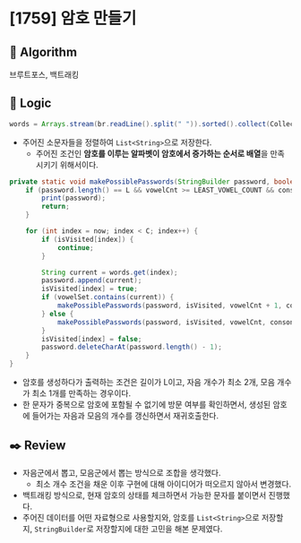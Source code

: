 # [1759] 암호 만들기

## :pushpin: **Algorithm**

브루트포스, 백트래킹

## :round_pushpin: **Logic**

```java
words = Arrays.stream(br.readLine().split(" ")).sorted().collect(Collectors.toList());
```

- 주어진 소문자들을 정렬하여 `List<String>`으로 저장한다.
  - 주어진 조건인 **암호를 이루는 알파벳이 암호에서 증가하는 순서로 배열**을 만족시키기 위해서이다.

```java
private static void makePossiblePasswords(StringBuilder password, boolean[] isVisited, int vowelCnt, int consonantCnt, int now) {
    if (password.length() == L && vowelCnt >= LEAST_VOWEL_COUNT && consonantCnt >= LEAST_CONSONANT_COUNT) {
        print(password);
        return;
    }

    for (int index = now; index < C; index++) {
        if (isVisited[index]) {
            continue;
        }

        String current = words.get(index);
        password.append(current);
        isVisited[index] = true;
        if (vowelSet.contains(current)) {
            makePossiblePasswords(password, isVisited, vowelCnt + 1, consonantCnt, index + 1);
        } else {
            makePossiblePasswords(password, isVisited, vowelCnt, consonantCnt + 1, index + 1);
        }
        isVisited[index] = false;
        password.deleteCharAt(password.length() - 1);
    }
}
```

- 암호를 생성하다가 출력하는 조건은 길이가 L이고, 자음 개수가 최소 2개, 모음 개수가 최소 1개를 만족하는 경우이다.
- 한 문자가 중복으로 암호에 포함될 수 없기에 방문 여부를 확인하면서, 생성된 암호에 들어가는 자음과 모음의 개수를 갱신하면서 재귀호출한다.

## :black_nib: **Review**
- 자음군에서 뽑고, 모음군에서 뽑는 방식으로 조합을 생각했다. 
  - 최소 개수 조건을 채운 이후 구현에 대해 아이디어가 떠오르지 않아서 변경했다.
- 백트래킹 방식으로, 현재 암호의 상태를 체크하면서 가능한 문자를 붙이면서 진행했다.
- 주어진 데이터를 어떤 자료형으로 사용할지와, 암호를 `List<String>`으로 저장할지, `StringBuilder`로 저장할지에 대한 고민을 해본 문제였다.